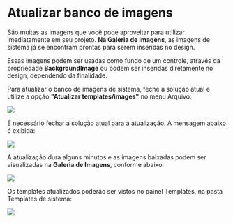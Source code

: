 # Atualizar banco de imagens

São muitas as imagens que você pode aproveitar para utilizar imediatamente em seu projeto. **Na Galeria de Imagens**, as imagens de sistema já se encontram prontas para serem inseridas no design.

Essas imagens podem ser usadas como fundo de um controle, através da propriedade **BackgroundImage** ou podem ser inseridas diretamente no design, dependendo da finalidade.

Para atualizar o banco de imagens de sistema, feche a solução atual e utilize a opção **"Atualizar templates/images"** no menu Arquivo:

![](http://www.gvinci.com.br/manual/atualizatemp2gv5.zoom80.png)

É necessário fechar a solução atual para a atualização. A mensagem abaixo é exibida:

![](http://www.gvinci.com.br/manual/atualiztemplate.zoom104.png)

A atualização dura alguns minutos e as imagens baixadas podem ser visualizadas na **Galeria de Imagens**, conforme abaixo:

![](http://www.gvinci.com.br/manual/galatuali2gv5.zoom53.png)

Os templates atualizados poderão ser vistos no painel Templates, na pasta Templates de sistema:

![](http://www.gvinci.com.br/manual/tempmangv5.zoom57.png)

